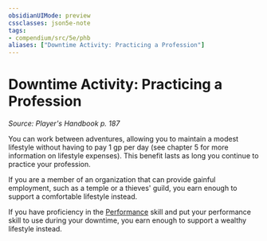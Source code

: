 ```yaml
---
obsidianUIMode: preview
cssclasses: json5e-note
tags:
- compendium/src/5e/phb
aliases: ["Downtime Activity: Practicing a Profession"]
---
```

# Downtime Activity: Practicing a Profession
*Source: Player's Handbook p. 187* 

You can work between adventures, allowing you to maintain a modest lifestyle without having to pay 1 gp per day (see chapter 5 for more information on lifestyle expenses). This benefit lasts as long you continue to practice your profession.

If you are a member of an organization that can provide gainful employment, such as a temple or a thieves' guild, you earn enough to support a comfortable lifestyle instead.

If you have proficiency in the [Performance](2-Mechanics/CLI/rules/skills.md#Performance) skill and put your performance skill to use during your downtime, you earn enough to support a wealthy lifestyle instead.